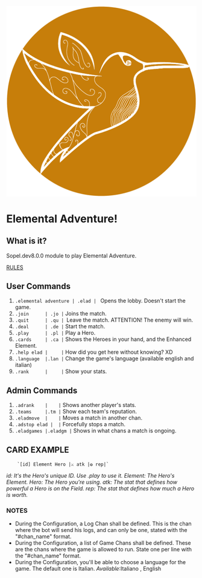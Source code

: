![alt text](https://github.com/giovannetor/Trinacry/blob/main/perlogo_small.png)

# Elemental Adventure!
## What is it?
Sopel.dev8.0.0 module to play Elemental Adventure. 

[RULES](https://webchat.duckie.chat/uploads/2ab66fbf957ab02d/paste.txt)

## User Commands
1. `.elemental adventure | .elad | ` Opens the lobby. Doesn't start the game.
2. `.join      | .jo |` Joins the match.
3. `.quit      | .qu | `Leave the match. ATTENTION! The enemy will win.
4. `.deal      | .de |` Start the match.
5. `.play      | .pl |` Play a Hero.
6. `.cards     | .ca |` Shows the Heroes in your hand, and the Enhanced Element.
7. `.help elad |     |` How did you get here without knowing? XD
8. `.language  |.lan |` Change the game's language (available english and italian)
9. `.rank      |     |` Show your stats.

## Admin Commands
1. `.adrank    |    |` Shows another player's stats.
2. `.teams     |.tm |` Show each team's reputation.
3. `.eladmove  |    |` Moves a match in another chan.
4. `.adstop elad |  |` Forcefully stops a match.
5. `.eladgames |.eladgm |` Shows in what chans a match is ongoing.

## CARD EXAMPLE

        `[id] Element Hero |⚔ atk |✪ rep|`

_id: It's the Hero's unique ID. Use .play <id> to use it.
Element: The Hero's Element.
Hero: The Hero you're using.
atk: The stat that defines how powerful a Hero is on the Field.
rep: The stat that defines how much a Hero is worth._

### NOTES
- During the Configuration, a Log Chan shall be defined. This is the chan where the bot will
send his logs, and can only be one, stated with the "#chan_name" format.
- During the Configuration, a list of Game Chans shall be defined. These are the chans where the game
is allowed to run. State one per line with the "#chan_name" format.
- During the Configuration, you'll be able to choose a language for the game. The default one is Italian. _Available_:Italiano , English
